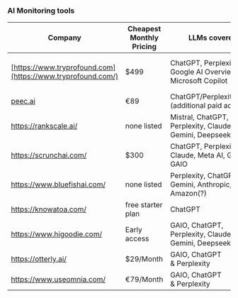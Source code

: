 ### AI Monitoring tools

| Company                                                     | Cheapest Monthly Pricing | LLMs covered                                                              | Interesting Customers            | 
| ----------------------------------------------------------- | ------------------------ | ------------------------------------------------------------------------- | -------------------------------- |
| [https://www.tryprofound.com](https://www.tryprofound.com/) | $499                     | ChatGPT, Perplexity, Google AI Overviews, Microsoft Copilot | MongoDB, Clay,<br>Zapier, Indeed |
| [peec.ai](http://peec.ai/)                                  | €89                      | ChatGPT/Perplexity/GAIO (additional paid addons)                          |                                  |
| https://rankscale.ai/                                       | none listed              | Mistral, ChatGPT, Perplexity, Claude, Gemini, Deepseek                    |                                  |
| https://scrunchai.com/                                      | $300                     | ChatGPT, Perplexity, Claude, Meta AI, Gemini, GAIO                        | Crunchbase, Lenovo, Skims        | 
| https://www.bluefishai.com/                                 | none listed              | Perplexity, ChatGPT, Gemini, Anthropic, Amazon(?)                         | Still closed platform            | 
| https://knowatoa.com/                                       | free starter plan        | ChatGPT                                                                   |                                  |
| https://www.higoodie.com/                                   | Early access             | GAIO, ChatGPT, Perplexity, Claude, Gemini, Deepseek                       |                                  |
| https://otterly.ai/                                         | $29/Month                | GAIO, ChatGPT & Perplexity                                                | Etoro, Bacula                    |
| https://www.useomnia.com/                                   | €79/Month                | GAIO, ChatGPT & Perplexity                                                |                                  | 
